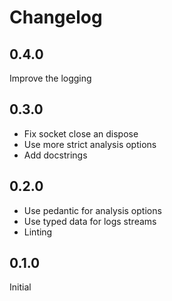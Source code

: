 # Changelog

## 0.4.0

Improve the logging

## 0.3.0

- Fix socket close an dispose
- Use more strict analysis options
- Add docstrings

## 0.2.0

- Use pedantic for analysis options
- Use typed data for logs streams
- Linting

## 0.1.0

Initial
